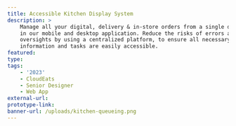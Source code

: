 ```yaml
---
title: Accessible Kitchen Display System
description: >
    Manage all your digital, delivery & in-store orders from a single dashboard
    in our mobile and desktop application. Reduce the risks of errors and
    oversights by using a centralized platform, to ensure all necessary
    information and tasks are easily accessible.
featured:
type:
tags:
    - '2023'
    - CloudEats
    - Senior Designer
    - Web App
external-url:
prototype-link:
banner-url: /uploads/kitchen-queueing.png
---
```

